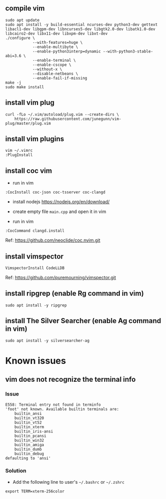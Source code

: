 ## compile vim
```
sudo apt update
sudo apt install -y build-essential ncurses-dev python3-dev gettext libacl1-dev libgpm-dev libncurses5-dev libgtk2.0-dev libatk1.0-dev libcairo2-dev libx11-dev libxpm-dev libxt-dev
./configure \
            --with-features=huge \
            --enable-multibyte \
            --enable-python3interp=dynamic --with-python3-stable-abi=3.6 \
            --enable-terminal \
            --enable-cscope \
            --without-x \
            --disable-netbeans \
            --enable-fail-if-missing
make -j
sudo make install
```

## install vim plug
```
curl -fLo ~/.vim/autoload/plug.vim --create-dirs \
    https://raw.githubusercontent.com/junegunn/vim-plug/master/plug.vim
```

## install vim plugins
```
vim ~/.vimrc
:PlugInstall
```

## install coc vim
- run in vim
```
:CocInstall coc-json coc-tsserver coc-clangd
```

- install nodejs
https://nodejs.org/en/download/

- create empty file `main.cpp` and open it in vim

- run in vim
```
:CocCommand clangd.install
```

Ref: https://github.com/neoclide/coc.nvim.git

## install vimspector
```
VimspectorInstall CodeLLDB
```

Ref: https://github.com/puremourning/vimspector.git

## install ripgrep (enable Rg command in vim)
```
sudo apt install -y ripgrep
```

## install The Silver Searcher (enable Ag command in vim)
```
sudo apt install -y silversearcher-ag
```

# Known issues
## vim does not recognize the terminal info
### Issue
```
E558: Terminal entry not found in terminfo
'foot' not known. Available builtin terminals are:
    builtin_ansi
    builtin_vt320
    builtin_vt52
    builtin_xterm
    builtin_iris-ansi
    builtin_pcansi
    builtin_win32
    builtin_amiga
    builtin_dumb
    builtin_debug
defaulting to 'ansi'
```
### Solution
- Add the following line to user's `~/.bashrc` or `~/.zshrc`
```
export TERM=xterm-256color
```
